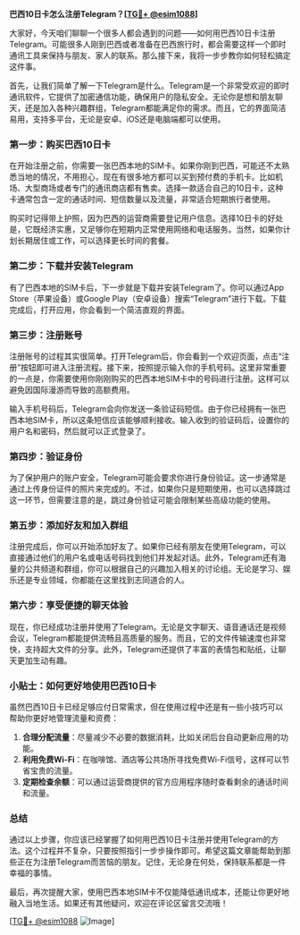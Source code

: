 **巴西10日卡怎么注册Telegram？[[TG💪+ @esim1088](https://t.me/s/esim1088)]**

大家好，今天咱们聊聊一个很多人都会遇到的问题——如何用巴西10日卡注册Telegram。可能很多人刚到巴西或者准备在巴西旅行时，都会需要这样一个即时通讯工具来保持与朋友、家人的联系。那么接下来，我将一步步教你如何轻松搞定这件事。

首先，让我们简单了解一下Telegram是什么。Telegram是一个非常受欢迎的即时通讯软件，它提供了加密通信功能，确保用户的隐私安全。无论你是想和朋友聊天，还是加入各种兴趣群组，Telegram都能满足你的需求。而且，它的界面简洁易用，支持多平台，无论是安卓、iOS还是电脑端都可以使用。

### **第一步：购买巴西10日卡**

在开始注册之前，你需要一张巴西本地的SIM卡。如果你刚到巴西，可能还不太熟悉当地的情况，不用担心，现在有很多地方都可以买到预付费的手机卡。比如机场、大型商场或者专门的通讯商店都有售卖。选择一款适合自己的10日卡，这种卡通常包含一定的通话时间、短信数量以及流量，非常适合短期旅行者使用。

购买时记得带上护照，因为巴西的运营商需要登记用户信息。选择10日卡的好处是，它既经济实惠，又足够你在短期内正常使用网络和电话服务。当然，如果你计划长期居住或工作，可以选择更长时间的套餐。

### **第二步：下载并安装Telegram**

有了巴西本地的SIM卡后，下一步就是下载并安装Telegram了。你可以通过App Store（苹果设备）或Google Play（安卓设备）搜索“Telegram”进行下载。下载完成后，打开应用，你会看到一个简洁直观的界面。

### **第三步：注册账号**

注册账号的过程其实很简单。打开Telegram后，你会看到一个欢迎页面，点击“注册”按钮即可进入注册流程。接下来，按照提示输入你的手机号码。这里非常重要的一点是，你需要使用你刚刚购买的巴西本地SIM卡中的号码进行注册。这样可以避免因国际漫游而导致的高额费用。

输入手机号码后，Telegram会向你发送一条验证码短信。由于你已经拥有一张巴西本地SIM卡，所以这条短信应该能够顺利接收。输入收到的验证码后，设置你的用户名和密码，然后就可以正式登录了。

### **第四步：验证身份**

为了保护用户的账户安全，Telegram可能会要求你进行身份验证。这一步通常是通过上传身份证件的照片来完成的。不过，如果你只是短期使用，也可以选择跳过这一环节，但需要注意的是，跳过身份验证可能会限制某些高级功能的使用。

### **第五步：添加好友和加入群组**

注册完成后，你可以开始添加好友了。如果你已经有朋友在使用Telegram，可以直接通过他们的用户名或电话号码找到他们并发起对话。此外，Telegram还有海量的公共频道和群组，你可以根据自己的兴趣加入相关的讨论组。无论是学习、娱乐还是专业领域，你都能在这里找到志同道合的人。

### **第六步：享受便捷的聊天体验**

现在，你已经成功注册并使用了Telegram。无论是文字聊天、语音通话还是视频会议，Telegram都能提供流畅且高质量的服务。而且，它的文件传输速度也非常快，支持超大文件的分享。此外，Telegram还提供了丰富的表情包和贴纸，让聊天更加生动有趣。

### **小贴士：如何更好地使用巴西10日卡**

虽然巴西10日卡已经足够应付日常需求，但在使用过程中还是有一些小技巧可以帮助你更好地管理流量和资费：

1. **合理分配流量**：尽量减少不必要的数据消耗，比如关闭后台自动更新应用的功能。
2. **利用免费Wi-Fi**：在咖啡馆、酒店等公共场所寻找免费Wi-Fi信号，这样可以节省宝贵的流量。
3. **定期检查余额**：可以通过运营商提供的官方应用程序随时查看剩余的通话时间和流量。

### **总结**

通过以上步骤，你应该已经掌握了如何用巴西10日卡注册并使用Telegram的方法。这个过程并不复杂，只要按照指引一步步操作即可。希望这篇文章能帮助到那些正在为注册Telegram而苦恼的朋友。记住，无论身在何处，保持联系都是一件幸福的事情。

最后，再次提醒大家，使用巴西本地SIM卡不仅能降低通讯成本，还能让你更好地融入当地生活。如果还有其他疑问，欢迎在评论区留言交流哦！

[[TG💪+ @esim1088](https://t.me/s/esim1088) ![Image](https://i.postimg.cc/4NQfJmqS/Snipaste-2025-05-13-00-14-12.png)]